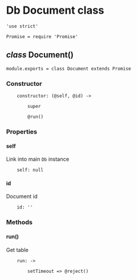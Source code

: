 Db Document class
=================

	'use strict'

	Promise = require 'Promise'

*class* Document()
------------------

	module.exports = class Document extends Promise

### Constructor

		constructor: (@self, @id) ->

			super

			@run()

### Properties

#### self

Link into main `Db` instance

		self: null

#### id

Document id

		id: ''

### Methods

#### run()

Get table

		run: ->

			setTimeout => @reject()